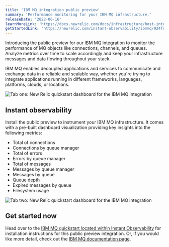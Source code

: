 ```yaml
---
title: 'IBM MQ integration public preview'
summary: 'Performance monitoring for your IBM MQ infrastructure.'
releaseDate: '2022-06-16'
learnMoreLink: 'https://docs.newrelic.com/docs/infrastructure/host-integrations/host-integrations-list/ibmmq-monitoring-integration/'
getStartedLink: 'https://newrelic.com/instant-observability/ibmmq/924fd4b3-a6d1-4a6e-9e2c-b598f197f713'
---
```


Introducing the public preview for our IBM MQ integration to monitor the performance of MQ objects like connections, channels, and queues. Analyze metrics over time to scale accordingly and keep your infrastructure messages and data flowing throughout your stack.

IBM MQ enables decoupled applications and services to communicate and exchange data in a reliable and scalable way, whether you're trying to integrate applications running in different frameworks, languages, platforms, clouds, or locations.

![Tab one: New Relic quickstart dashboard for the IBM MQ integration](/images/IBMMQLightDashboard.webp 'Tab one: New Relic quickstart dashboard for the IBM MQ integration')

## Instant observability

Install the public preview to instrument your IBM MQ infrastructure. It comes with a pre-built dashboard visualization providing key insights into the following metrics:

- Total of connections
- Connections by queue manager
- Total of errors
- Errors by queue manager
- Total of messages
- Messages by queue manager
- Messages by queue
- Queue depth
- Expired messages by queue
- Filesystem usage

![Tab two: New Relic quickstart dashboard for the IBM MQ integration](/images/IBMMQLightDashboardTabTwo.webp 'Tab two: New Relic quickstart dashboard for the IBM MQ integration')

## Get started now

Head over to the [IBM MQ quickstart located within Instant Observability](https://newrelic.com/instant-observability/ibmmq/924fd4b3-a6d1-4a6e-9e2c-b598f197f713) for installation instructions for this public preview integration. Or, if you would like more detail, check out the [IBM MQ documentation page](https://docs.newrelic.com/docs/infrastructure/host-integrations/host-integrations-list/ibmmq-monitoring-integration/).
